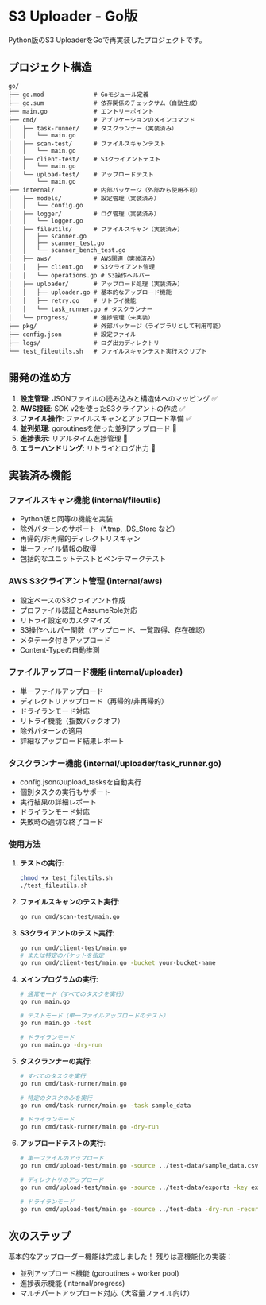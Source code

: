# S3 Uploader - Go版

Python版のS3 UploaderをGoで再実装したプロジェクトです。

## プロジェクト構造

```
go/
├── go.mod              # Goモジュール定義
├── go.sum              # 依存関係のチェックサム（自動生成）
├── main.go             # エントリーポイント
├── cmd/                # アプリケーションのメインコマンド
│   ├── task-runner/    # タスクランナー（実装済み）
│   │   └── main.go
│   ├── scan-test/      # ファイルスキャンテスト
│   │   └── main.go
│   ├── client-test/    # S3クライアントテスト
│   │   └── main.go
│   └── upload-test/    # アップロードテスト
│       └── main.go
├── internal/           # 内部パッケージ（外部から使用不可）
│   ├── models/         # 設定管理（実装済み）
│   │   └── config.go
│   ├── logger/         # ログ管理（実装済み）
│   │   └── logger.go
│   ├── fileutils/      # ファイルスキャン（実装済み）
│   │   ├── scanner.go
│   │   ├── scanner_test.go
│   │   └── scanner_bench_test.go
│   ├── aws/            # AWS関連（実装済み）
│   │   ├── client.go   # S3クライアント管理
│   │   └── operations.go # S3操作ヘルパー
│   ├── uploader/       # アップロード処理（実装済み）
│   │   ├── uploader.go # 基本的なアップロード機能
│   │   ├── retry.go    # リトライ機能
│   │   └── task_runner.go # タスクランナー
│   └── progress/       # 進捗管理（未実装）
├── pkg/                # 外部パッケージ（ライブラリとして利用可能）
├── config.json         # 設定ファイル
├── logs/               # ログ出力ディレクトリ
└── test_fileutils.sh   # ファイルスキャンテスト実行スクリプト
```

## 開発の進め方

1. **設定管理**: JSONファイルの読み込みと構造体へのマッピング ✅
2. **AWS接続**: SDK v2を使ったS3クライアントの作成 ✅
3. **ファイル操作**: ファイルスキャンとアップロード準備 ✅
4. **並列処理**: goroutinesを使った並列アップロード 🚧
5. **進捗表示**: リアルタイム進捗管理 🚧
6. **エラーハンドリング**: リトライとログ出力 🚧

## 実装済み機能

### ファイルスキャン機能 (internal/fileutils)
- Python版と同等の機能を実装
- 除外パターンのサポート（*.tmp, .DS_Store など）
- 再帰的/非再帰的ディレクトリスキャン
- 単一ファイル情報の取得
- 包括的なユニットテストとベンチマークテスト

### AWS S3クライアント管理 (internal/aws)
- 設定ベースのS3クライアント作成
- プロファイル認証とAssumeRole対応
- リトライ設定のカスタマイズ
- S3操作ヘルパー関数（アップロード、一覧取得、存在確認）
- メタデータ付きアップロード
- Content-Typeの自動推測

### ファイルアップロード機能 (internal/uploader)
- 単一ファイルアップロード
- ディレクトリアップロード（再帰的/非再帰的）
- ドライランモード対応
- リトライ機能（指数バックオフ）
- 除外パターンの適用
- 詳細なアップロード結果レポート

### タスクランナー機能 (internal/uploader/task_runner.go)
- config.jsonのupload_tasksを自動実行
- 個別タスクの実行もサポート
- 実行結果の詳細レポート
- ドライランモード対応
- 失敗時の適切な終了コード

### 使用方法

1. **テストの実行**:
   ```bash
   chmod +x test_fileutils.sh
   ./test_fileutils.sh
   ```

2. **ファイルスキャンのテスト実行**:
   ```bash
   go run cmd/scan-test/main.go
   ```

3. **S3クライアントのテスト実行**:
   ```bash
   go run cmd/client-test/main.go
   # または特定のバケットを指定
   go run cmd/client-test/main.go -bucket your-bucket-name
   ```

4. **メインプログラムの実行**:
   ```bash
   # 通常モード（すべてのタスクを実行）
   go run main.go
   
   # テストモード（単一ファイルアップロードのテスト）
   go run main.go -test
   
   # ドライランモード
   go run main.go -dry-run
   ```

5. **タスクランナーの実行**:
   ```bash
   # すべてのタスクを実行
   go run cmd/task-runner/main.go
   
   # 特定のタスクのみを実行
   go run cmd/task-runner/main.go -task sample_data
   
   # ドライランモード
   go run cmd/task-runner/main.go -dry-run
   ```

6. **アップロードテストの実行**:
   ```bash
   # 単一ファイルのアップロード
   go run cmd/upload-test/main.go -source ../test-data/sample_data.csv -key test/sample.csv
   
   # ディレクトリのアップロード
   go run cmd/upload-test/main.go -source ../test-data/exports -key exports/ -recursive
   
   # ドライランモード
   go run cmd/upload-test/main.go -source ../test-data -dry-run -recursive
   ```

## 次のステップ

基本的なアップローダー機能は完成しました！
残りは高機能化の実装：
- 並列アップロード機能 (goroutines + worker pool)
- 進捗表示機能 (internal/progress)
- マルチパートアップロード対応（大容量ファイル向け）
